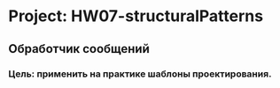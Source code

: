 # Project: HW07-structuralPatterns
## Обработчик сообщений
### Цeль: применить на практике шаблоны проектирования.



